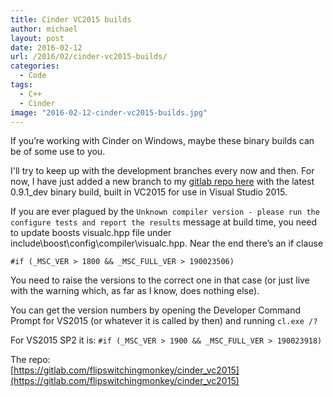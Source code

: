 ```yaml
---
title: Cinder VC2015 builds
author: michael
layout: post
date: 2016-02-12
url: /2016/02/cinder-vc2015-builds/
categories:
  - Code
tags:
  - C++
  - Cinder
image: "2016-02-12-cinder-vc2015-builds.jpg"
---
```

If you&#8217;re working with Cinder on Windows, maybe these binary builds can be of some use to you.

I'll try to keep up with the development branches every now and then. For now, I have just added a new
branch to my [gitlab repo here](https://gitlab.com/flipswitchingmonkey/cinder_vc2015) with the latest 0.9.1_dev binary build, built in VC2015 for use in Visual Studio 2015.

If you are ever plagued by the `Unknown compiler version - please run the configure tests and report the results` message at build time, you need to update boosts visualc.hpp file under include\boost\config\compiler\visualc.hpp. Near the end there&#8217;s an if clause
  
`#if (_MSC_VER > 1800 && _MSC_FULL_VER > 190023506)`
  
You need to raise the versions to the correct one in that case (or just live with the warning which, as far as I know, does nothing else).

You can get the version numbers by opening the Developer Command Prompt for VS2015 (or whatever it is called by then) and running `cl.exe /?`

For VS2015 SP2 it is:
`#if (_MSC_VER > 1900 && _MSC_FULL_VER > 190023918)`

The repo:  
[https://gitlab.com/flipswitchingmonkey/cinder_vc2015](https://gitlab.com/flipswitchingmonkey/cinder_vc2015)